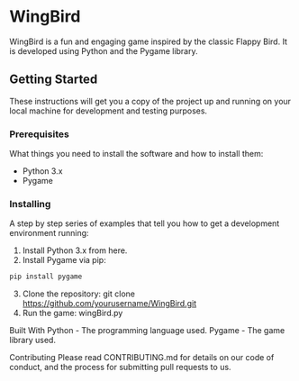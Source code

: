 # WingBird

WingBird is a fun and engaging game inspired by the classic Flappy Bird. It is developed using Python and the Pygame library.

## Getting Started

These instructions will get you a copy of the project up and running on your local machine for development and testing purposes.

### Prerequisites

What things you need to install the software and how to install them:

- Python 3.x
- Pygame

### Installing

A step by step series of examples that tell you how to get a development environment running:

1. Install Python 3.x from here.
2. Install Pygame via pip:
```bash
pip install pygame
```
3. Clone the repository: git clone https://github.com/yourusername/WingBird.git
4. Run the game: wingBird.py

Built With
Python - The programming language used.
Pygame - The game library used.

Contributing
Please read CONTRIBUTING.md for details on our code of conduct, and the process for submitting pull requests to us.
